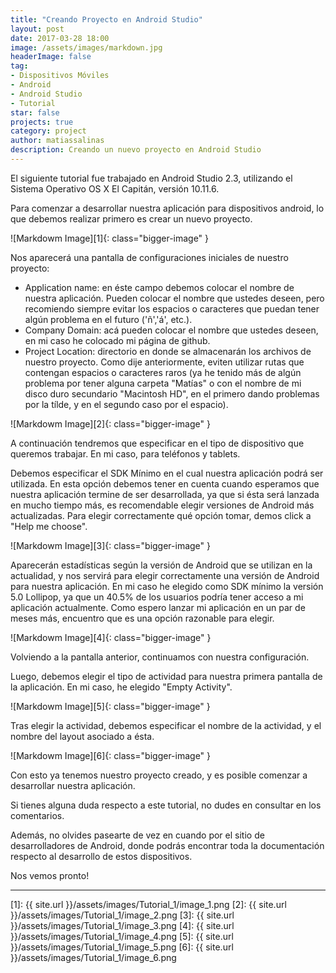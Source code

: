 ```yaml
---
title: "Creando Proyecto en Android Studio"
layout: post
date: 2017-03-28 18:00
image: /assets/images/markdown.jpg
headerImage: false
tag:
- Dispositivos Móviles
- Android
- Android Studio
- Tutorial
star: false
projects: true
category: project
author: matiassalinas
description: Creando un nuevo proyecto en Android Studio
---
```


El siguiente tutorial fue trabajado en Android Studio 2.3, utilizando el Sistema Operativo OS X El Capitán, versión 10.11.6.

Para comenzar a desarrollar nuestra aplicación para dispositivos android, lo que debemos realizar primero es crear un nuevo proyecto.

![Markdowm Image][1]{: class="bigger-image" }

Nos aparecerá una pantalla de configuraciones iniciales de nuestro proyecto:
* Application name: en éste campo debemos colocar el nombre de nuestra aplicación. Pueden colocar el nombre que ustedes deseen, pero recomiendo siempre evitar los espacios o caracteres que puedan tener algún problema en el futuro ('ñ','á', etc.).
* Company Domain: acá pueden colocar el nombre que ustedes deseen, en mi caso he colocado mi página de github.
* Project Location: directorio en donde se almacenarán los archivos de nuestro proyecto. Como dije anteriormente, eviten utilizar rutas que contengan espacios o caracteres raros (ya he tenido más de algún problema por tener alguna carpeta "Matías" o con el nombre de mi disco duro secundario "Macintosh HD", en el primero dando problemas por la tílde, y en el segundo caso por el espacio).

![Markdowm Image][2]{: class="bigger-image" }

A continuación tendremos que especificar en el tipo de dispositivo que queremos trabajar. En mi caso, para teléfonos y tablets.

Debemos especificar el SDK Mínimo en el cual nuestra aplicación podrá ser utilizada. En esta opción debemos tener en cuenta cuando esperamos que nuestra aplicación termine de ser desarrollada, ya que si ésta será lanzada en mucho tiempo más, es recomendable elegir versiones de Android más actualizadas. Para elegir correctamente qué opción tomar, demos click a "Help me choose".

![Markdowm Image][3]{: class="bigger-image" }

Aparecerán estadísticas según la versión de Android que se utilizan en la actualidad, y nos servirá para elegir correctamente una versión de Android para nuestra aplicación. En mi caso he elegido como SDK mínimo la versión 5.0 Lollipop, ya que un 40.5% de los usuarios podría tener acceso a mi aplicación actualmente. Como espero lanzar mi aplicación en un par de meses más, encuentro que es una opción razonable para elegir.

![Markdowm Image][4]{: class="bigger-image" }

Volviendo a la pantalla anterior, continuamos con nuestra configuración.

Luego, debemos elegir el tipo de actividad para nuestra primera pantalla de la aplicación. En mi caso, he elegido "Empty Activity".

![Markdowm Image][5]{: class="bigger-image" }

Tras elegir la actividad, debemos especificar el nombre de la actividad, y el nombre del layout asociado a ésta.

![Markdowm Image][6]{: class="bigger-image" }

Con esto ya tenemos nuestro proyecto creado, y es posible comenzar a desarrollar nuestra aplicación.

Si tienes alguna duda respecto a este tutorial, no dudes en consultar en los comentarios. 

Además, no olvides pasearte de vez en cuando por el sitio de desarrolladores de Android, donde podrás encontrar toda la documentación respecto al desarrollo de estos dispositivos.

Nos vemos pronto!


---

[1]: {{ site.url }}/assets/images/Tutorial_1/image_1.png
[2]: {{ site.url }}/assets/images/Tutorial_1/image_2.png
[3]: {{ site.url }}/assets/images/Tutorial_1/image_3.png
[4]: {{ site.url }}/assets/images/Tutorial_1/image_4.png
[5]: {{ site.url }}/assets/images/Tutorial_1/image_5.png
[6]: {{ site.url }}/assets/images/Tutorial_1/image_6.png